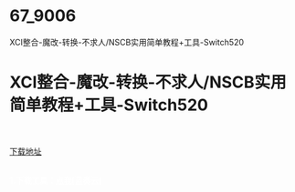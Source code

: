 # 67_9006
XCI整合-魔改-转换-不求人/NSCB实用简单教程+工具-Switch520
# XCI整合-魔改-转换-不求人/NSCB实用简单教程+工具-Switch520
 <br/></br>
[下载地址](https://www.switch520.cc/article/9006 "下载地址")
<br/></br>

<p><span style="color: #ffffff;"><strong>1.下载工具：<a style="color: #ffffff;" href="https://wws.lanzoux.com/ifvm1k8v5dc">点我</a>[蓝奏云]</strong></span></p>
<p>&nbsp;</p>
<p><img class="alignnone size-full wp-image-9007" src="https://www.520tuku.tk//2021/01/1610269195-cf5c29283771ad6.png" alt=""></p>
